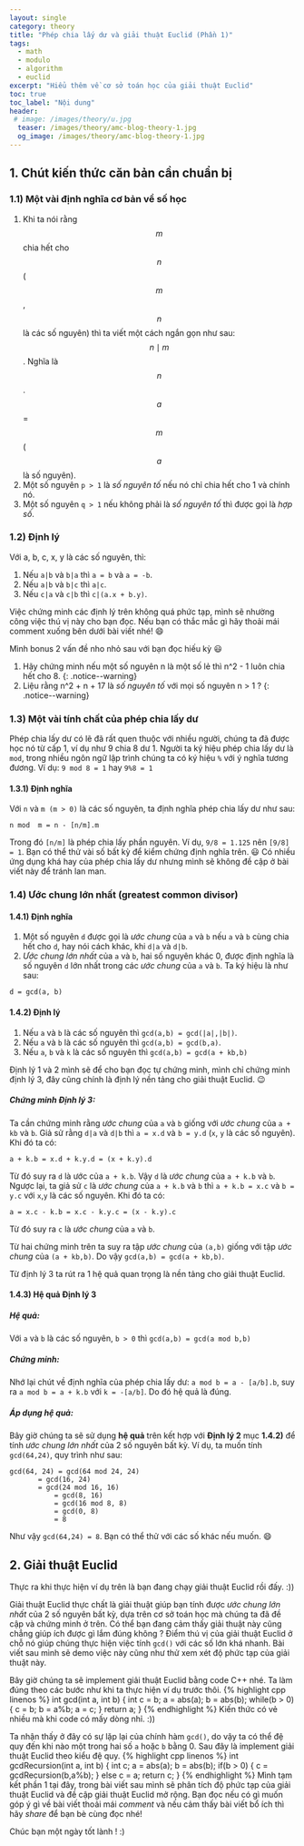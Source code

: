 ```yaml
---
layout: single
category: theory
title: "Phép chia lấy dư và giải thuật Euclid (Phần 1)"
tags:
  - math
  - modulo
  - algorithm
  - euclid
excerpt: "Hiểu thêm về cơ sở toán học của giải thuật Euclid" 
toc: true
toc_label: "Nội dung"
header:
 # image: /images/theory/u.jpg
  teaser: /images/theory/amc-blog-theory-1.jpg
  og_image: /images/theory/amc-blog-theory-1.jpg
---
```


## 1.  Chút kiến thức căn bản cần chuẩn bị
### 1.1)   Một vài định nghĩa cơ bản về số học
1. Khi ta nói rằng $$m$$ chia hết cho $$n$$ ($$m$$, $$n$$ là các số nguyên) thì ta viết một cách ngắn gọn như sau: $$n \mid m$$. Nghĩa là $$n$$.$$a$$ = $$m$$ ($$a$$ là số nguyên).
2. Một số nguyên ```p > 1``` là *số nguyên tố* nếu nó chỉ chia hết cho 1 và chính nó.
3. Một số nguyên ```q > 1``` nếu không phải là *số nguyên tố* thì được gọi là *hợp số*. 

### 1.2) Định lý
Với a, b, c, x, y là các số nguyên, thì: 
1. Nếu ```a|b``` và ```b|a``` thì ```a = b``` và ```a = -b```.
2. Nếu ```a|b``` và ```b|c``` thì ```a|c```.
3. Nếu ```c|a``` và ```c|b``` thì ```c|(a.x + b.y)```.

Việc chứng minh các định lý trên không quá phức tạp, mình sẽ nhường công việc thú vị này cho bạn đọc. Nếu bạn có thắc mắc gì hãy thoải mái comment xuống bên dưới bài viết nhé! :smile:

Mình bonus 2 vấn đề nho nhỏ sau với bạn đọc hiếu kỳ :smiley:

 1) Hãy chứng minh nếu một số nguyên n là một số lẻ thì n^2 - 1 luôn chia hết cho 8.
 {: .notice--warning}
 2) Liệu rằng n^2 + n + 17 là *số nguyên tố* với mọi số nguyên n > 1 ?
 {: .notice--warning}
 
### 1.3) Một vài tính chất của phép chia lấy dư
  Phép chia lấy dư có lẽ đã rất quen thuộc với nhiều người, chúng ta đã được học nó từ cấp 1, ví dụ như 9 chia 8 dư 1.
  Người ta ký hiệu phép chia lấy dư là ```mod```, trong nhiều ngôn ngữ lập trình chúng ta có ký hiệu ```%``` với ý nghĩa tương đương.
  Ví dụ: ```9 mod 8 = 1``` hay ```9%8 = 1```
#### 1.3.1) Định nghĩa
Với ```n``` và ```m (m > 0)``` là các số nguyên, ta định nghĩa phép chia lấy dư như sau:

```
n mod  m = n - [n/m].m
```
Trong đó ```[n/m]``` là phép chia lấy phần nguyên. Ví dụ, ```9/8 = 1.125``` nên  ```[9/8] = 1```.
Bạn có thể thử vài số bất kỳ để kiểm chứng định nghĩa trên. :smiley:
Có nhiều ứng dụng khá hay của phép chia lấy dư nhưng mình sẽ không đề cập ở bài viết này để tránh lan man.
### 1.4)  Ước chung lớn nhất (greatest common divisor)
#### 1.4.1) Định nghĩa 
1. Một số nguyên ```d``` được gọi là *ước chung* của ```a``` và ```b``` nếu ```a``` và ```b``` cùng chia hết cho ```d```, hay nói cách khác, khi ```d|a``` và ```d|b```.
2. *Ước chung lớn nhất* của ```a``` và ```b```, hai số nguyên khác 0, được định nghĩa là số nguyên ```d``` lớn nhất trong các *ước chung* của ```a``` và ```b```. Ta ký hiệu là như sau:

```
d = gcd(a, b)
```

#### 1.4.2) Định lý
1. Nếu ```a``` và ```b``` là các số nguyên thì ```gcd(a,b) = gcd(|a|,|b|)```.
2. Nếu ```a``` và ```b``` là các số nguyên thì ```gcd(a,b) = gcd(b,a)```.
3. Nếu ```a```, ```b``` và ```k``` là các số nguyên thì ```gcd(a,b) = gcd(a + kb,b)```

Định lý 1 và 2 mình sẽ để cho bạn đọc tự chứng minh, mình chỉ chứng minh định lý 3, đây cũng chính là định lý nền tảng cho giải thuật Euclid. :wink:
##### Chứng minh Định lý 3:
Ta cần chứng minh rằng *ước chung* của ```a``` và ```b``` giống với *ước chung* của ```a + kb``` và ```b```.
Giả sử rằng ```d|a``` và ```d|b``` thì ```a = x.d``` và ```b = y.d``` (```x```, ```y```  là các số nguyên). Khi đó ta có:

```
a + k.b = x.d + k.y.d = (x + k.y).d	
```

Từ đó suy ra ```d``` là ước của ```a + k.b```. Vậy ```d``` là *ước chung* của ```a + k.b``` và ```b```.
Ngược lại, ta giả sử  ``c`` là *ước chung* của ```a + k.b``` và ```b``` thì  ```a + k.b = x.c``` và ```b = y.c``` với ```x```,```y``` là các số nguyên. Khi đó ta có:

```
a = x.c - k.b = x.c - k.y.c = (x - k.y).c
```

Từ đó suy ra ```c``` là *ước chung* của ```a``` và ```b```.

Từ hai chứng minh trên ta suy ra tập *ước chung* của ```(a,b)``` giống với tập *ước chung* của ```(a + kb,b)```. Do vậy ```gcd(a,b) = gcd(a + kb,b)```.

Từ định lý 3 ta rút ra 1 hệ quả quan trọng là nền tảng cho giải thuật Euclid.
#### 1.4.3) Hệ quả Định lý 3

##### Hệ quả:
Với ```a``` và ```b``` là các số nguyên, ```b > 0``` thì ```gcd(a,b) = gcd(a mod b,b)```
##### Chứng minh:
Nhớ lại chút về định nghĩa của phép chia lấy dư: ```a mod b = a - [a/b].b```, suy ra ```a mod b = a + k.b``` với ```k = -[a/b]```. Do đó hệ quả là đúng.
##### Áp dụng hệ quả:
Bây giờ chúng ta sẽ sử dụng **hệ quả** trên kết hợp với **Định lý 2** mục **1.4.2)** để tính *ước chung lớn nhất* của 2 số nguyên bất kỳ. Ví dụ, ta muốn tính ```gcd(64,24)```, quy trình như sau:

```
gcd(64, 24) = gcd(64 mod 24, 24)
	   = gcd(16, 24)
	   = gcd(24 mod 16, 16)
     	   = gcd(8, 16)
           = gcd(16 mod 8, 8)
           = gcd(0, 8)
           = 8
```

Như vậy ```gcd(64,24) = 8```. Bạn có thể thử với các số khác nếu muốn. :smile:
## 2. Giải thuật Euclid
Thực ra khi thực hiện ví dụ trên là bạn đang chạy giải thuật Euclid rồi đấy. :))

Giải thuật Euclid thực chất là giải thuật giúp bạn tính được *ước chung lớn nhất* của 2 số nguyên bất kỳ, dựa trên cơ sở toán học mà chúng ta đã đề cập và chứng minh ở trên.
Có thể bạn đang cảm thấy giải thuật này cũng chẳng giúp ích được gì lắm đúng không ? Điểm thú vị của giải thuật Euclid ở chỗ nó giúp chúng thực hiện việc tính ```gcd()``` với các số lớn khá nhanh. Bài viết sau mình sẽ demo việc này cũng như thử xem xét độ phức tạp của giải thuật này.

Bây giờ chúng ta sẽ implement giải thuật Euclid bằng code C++ nhé. Ta làm đúng theo các bước như khi ta thực hiện ví dụ trước thôi.
{% highlight cpp linenos %}
int gcd(int a, int b) {
   int c = b;
   a = abs(a);
   b = abs(b); 
   while(b > 0) {
      c = b;
      b = a%b;
      a = c;
   }
   return a;
}
{% endhighlight %}
  Kiến thức có vẻ nhiều mà khi code có mấy dòng nhỉ. :))
  
Ta nhận thấy ở đây có sự lặp lại của chính hàm ```gcd()```, do vậy ta có thể đệ quy đến khi nào một trong hai số ```a``` hoặc ```b``` bằng 0. Sau đây là implement giải thuật Euclid theo kiểu đệ quy.
{% highlight cpp linenos %}
int gcdRecursion(int a, int b) {
   int c; 
   a = abs(a);
   b = abs(b);
	if(b > 0) {
       c = gcdRecursion(b,a%b);
    }
   else c = a;
   return c;
}
{% endhighlight %}
Mình tạm kết phần 1 tại đây, trong bài viết sau mình sẽ phân tích độ phức tạp của giải thuật Euclid và đề cập giải thuật Euclid mở rộng.
Bạn đọc nếu có gì muốn góp ý gì về bài viết thoải mái *comment* và nếu cảm thấy bài viết bổ ích thì hãy *share* để bạn bè cùng đọc nhé! 

Chúc bạn một ngày tốt lành ! :)
